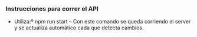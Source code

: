 ### Instrucciones para correr el API ###
- Utiliza:º npm run start – Con este comando se queda corriendo el server y se actualiza automático cada que detecta cambios.
